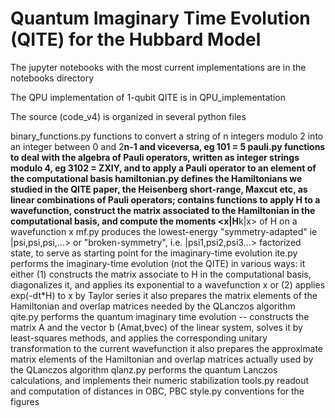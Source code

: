 # Quantum Imaginary Time Evolution (QITE) for the Hubbard Model

The jupyter notebooks with the most current implementations are in the notebooks directory

The QPU implementation of 1-qubit QITE is in QPU_implementation

The source (code_v4) is organized in several python files

binary_functions.py functions to convert a string of n integers modulo 2 into an integer between 0 and 2**n-1 and viceversa, eg 101 = 5 
pauli.py            functions to deal with the algebra of Pauli operators, written as integer strings modulo 4, eg 3102 = ZXIY, and to apply a Pauli operator to an element of the computational basis
hamiltonian.py      defines the Hamiltonians we studied in the QITE paper, the Heisenberg short-range, Maxcut etc, as linear combinations of Pauli operators; 
                    contains functions to apply H to a wavefunction, construct the matrix associated to the Hamiltonian in the computational basis, 
                    and compute the moments <x|H**k|x> of H on a wavefunction x
mf.py               produces the lowest-energy "symmetry-adapted" ie |psi,psi,psi,...> or "broken-symmetry", i.e. |psi1,psi2,psi3...> factorized state, 
                    to serve as starting point for the imaginary-time evolution
ite.py	            performs the imaginary-time evolution (not the QITE) in various ways:
                    it either (1) constructs the matrix associate to H in the computational basis, diagonalizes it, and applies its exponential to a wavefunction x
                    or (2) applies exp(-dt*H) to x by Taylor series
                    it also prepares the matrix elements of the Hamiltonian and overlap matrices needed by the QLanczos algorithm
qite.py             performs the quantum imaginary time evolution -- constructs the matrix A and the vector b (Amat,bvec) of the linear system, 
                    solves it by least-squares methods, and applies the corresponding unitary transformation to the current wavefunction
                    it also prepares the approximate matrix elements of the Hamiltonian and overlap matrices actually used by the QLanczos algorithm
qlanz.py            performs the quantum Lanczos calculations, and implements their numeric stabilization
tools.py            readout and computation of distances in OBC, PBC
style.py            conventions for the figures

